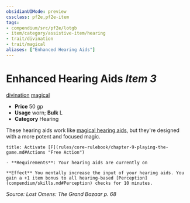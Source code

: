 ```yaml
---
obsidianUIMode: preview
cssclass: pf2e,pf2e-item
tags:
- compendium/src/pf2e/lotgb
- item/category/assistive-item/hearing
- trait/divination
- trait/magical
aliases: ["Enhanced Hearing Aids"]
---
```

# Enhanced Hearing Aids *Item 3*  
[divination](rules/traits/divination.md)  [magical](rules/traits/magical.md)  

- **Price** 50 gp
- **Usage** worn; **Bulk** L
- **Category** Hearing

These hearing aids work like [magical hearing aids](compendium/equipment/items/magical-hearing-aids-lotgb.md), but they're designed with a more potent and focused magic.

```ad-embed-ability
title: Activate [F](rules/core-rulebook/chapter-9-playing-the-game.md#Actions "Free Action")

- **Requirements**: Your hearing aids are currently on

**Effect** You mentally increase the input of your hearing aids. You gain a +1 item bonus to all hearing-based [Perception](compendium/skills.md#Perception) checks for 10 minutes.
```

*Source: Lost Omens: The Grand Bazaar p. 68*